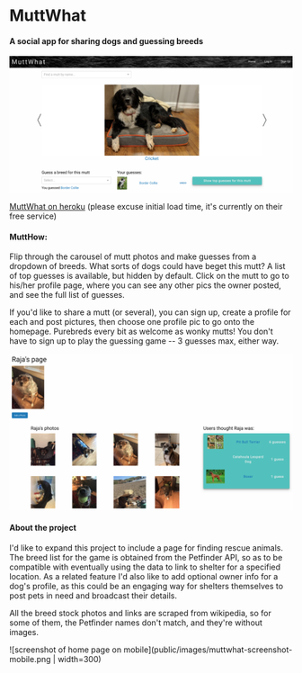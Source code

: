 # MuttWhat
#### A social app for sharing dogs and guessing breeds

![screenshot of home page](public/images/muttwhat-screenshot-home.png)

[MuttWhat on heroku](https://muttwhat.herokuapp.com/) (please excuse initial load time, it's currently on their free service)

#### MuttHow:

Flip through the carousel of mutt photos and make guesses from a dropdown of breeds. What sorts of dogs could have beget this mutt? A list of top guesses is available, but hidden by default. Click on the mutt to go to his/her profile page, where you can see any other pics the owner posted, and see the full list of guesses.

If you'd like to share a mutt (or several), you can sign up, create a profile for each and post pictures, then choose one profile pic to go onto the homepage. Purebreds every bit as welcome as wonky mutts! You don't have to sign up to play the guessing game -- 3 guesses max, either way.

![screenshot of profile page](public/images/muttwhat-screenshot-profile.png)

#### About the project

I'd like to expand this project to include a page for finding rescue animals. The breed list for the game is obtained from the Petfinder API, so as to be compatible with eventually using the data to link to shelter for a specified location. As a related feature I'd also like to add optional owner info for a dog's profile, as this could be an engaging way for shelters themselves to post pets in need and broadcast their details.

All the breed stock photos and links are scraped from wikipedia, so for some of them, the Petfinder names don't match, and they're without images.

![screenshot of home page on mobile](public/images/muttwhat-screenshot-mobile.png | width=300)